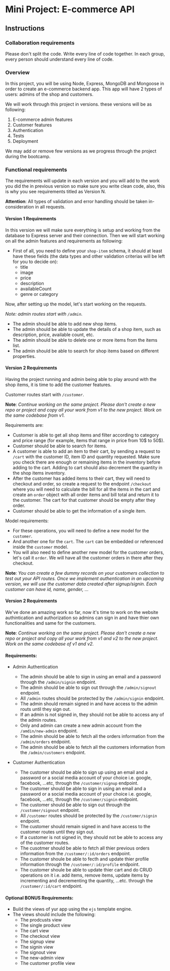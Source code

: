 # Mini Project: E-commerce API

## Instructions

### Collaboration requirements

Please don't split the code. Write every line of code together. In each group, every person should understand every line of code.

### Overview

In this project, you will be using Node, Express, MongoDB and Mongoose in order to create an e-commerce backend app. This app will have 2 types of users: admins of the shop and customers.

We will work through this project in versions. these versions will be as following:

1. E-commerce admin features
2. Customer features
3. Authentication
4. Tests
5. Deployment

We may add or remove few versions as we progress through the project during the bootcamp.

### Functional requirements

The requirements will update in each version and you will add to the work you did the in previous version so make sure you write clean code, also, this is why you see requirements titled as Version N.

**Attention**: All types of validation and error handling should be taken in-consideration in all requests.

#### Version 1 Requirements

In this version we will make sure everything is setup and working from the database to Express server and their connection. Then we will start working on all the admin features and requirements as following:

- First of all, you need to define your `shop-item` schema, it should at least have these fields (the data types and other validation criterias will be left for you to decide on):
  - title
  - image
  - price
  - description
  - availableCount
  - genre or category

Now, after setting up the model, let's start working on the requests.

_Note: admin routes start with `/admin`._

- The admin should be able to add new shop items.
- The admin should be able to update the details of a shop item, such as description, price, available count, etc.
- The admin should be able to delete one or more items from the items list.
- The admin should be able to search for shop items based on different properties.

#### Version 2 Requirements

Having the project running and admin being able to play around with the shop items, it is time to add the customer features.

Customer routes start with _`/customer`_.

**Note**: _Continue working on the same project. Please don't create a new repo or project and copy all your work from v1 to the new project. Work on the same codebase from v1._

Requirements are:

- Customer is able to get all shop items and filter according to category and price range (for example, items that range in price from 10$ to 50$).
- Customer should be able to search for items.
- A customer is able to add an item to their cart, by sending a request to `/cart` with the customer ID, item ID and quantity requested. Make sure you check there are enough or remaining items in the inventory before adding to the cart. Adding to cart should also decrement the quantity in the shop items inventory.
- After the customer has added items to their cart, they will need to checkout and order, so create a request to the endpoint `/checkout` where you will need to calculate the bill for all the items in the cart and create an `order` object with all order items and bill total and return it to the customer. The cart for that customer should be empty after they order.
- Customer should be able to get the information of a single item.

Model requirements:

- For these operations, you will need to define a new model for the `customer`.
- And another one for the `cart`. The `cart` can be embedded or referenced inside the `customer` model.
- You will also need to define another new model for the customer orders, let's call it `order`. We will have all the customer orders in there after they checkout.

**Note**: _You can create a few dummy records on your customers collection to test out your API routes. Once we implement authentication in an upcoming version, we will use the customer data created after signup/signin. Each customer can have id, name, gender, ..._

#### Version 2 Requirements

We've done an amazing work so far, now it's time to work on the website authintication and authorization so admins can sign in and have thier own functionalities and same for the customers.

**Note**: _Continue working on the same project. Please don't create a new repo or project and copy all your work from v1 and v2 to the new project. Work on the same codebase of v1 and v2._

#### Requirements:

- Admin Authentication

  - The admin should be able to sign in using an email and a password through the `/admin/signin` endpoint.
  - The admin should be able to sign out through the `/admin/signout` endpoint.
  - All `/admin` routes should be protected by the `/admin/signin` endpoint.
  - The admin should remain signed in and have access to the admin routs until they sign out.
  - If an admin is not signed in, they should not be able to access any of the admin routes.
  - Only and admin can create a new admin account from the `/amdin/new-admin` endpoint.
  - The admin should be able to fetch all the orders information from the `/admin/orders` endpoint.
  - The admin should be able to fetch all the customers information from the `/admin/customers` endpoint.

- Customer Authentication

  - The customer should be able to sign up using an email and a password or a social media account of your choice i.e. google, facebook, ...etc, through the `/customer/signup` endpoint.
  - The customer should be able to sign in using an email and a password or a social media account of your choice i.e. google, facebook, ...etc, through the `/customer/signin` endpoint.
  - The customer should be able to sign out through the `/customer/signout` endpoint.
  - All `/customer` routes should be protected by the `/customer/signin` endpoint.
  - The customer should remain signed in and have access to the customer routes until they sign out.
  - If a customer is not signed in, they should not be able to access any of the customer routes.
  - The cusotmer should be able to fetch all thier previous orders information from the `/customer/:id/orders` endpoint.
  - The customer shoule be able to fecth and update thier profile information through the `/customer/:id/profile` endpoint.
  - The customer shoule be able to update thier cart and do CRUD operations on it i.e. add items, remove items, update items by incrementing and decrementing the quantity, ...etc. through the `/customer/:id/cart` endpoint.

#### Optional BONUS Requirements:

- Build the views of yur app using the `ejs` template engine.
- The views should include the following:
  - The prodcusts view
  - The single product view
  - The cart view
  - The checkout view
  - The signup view
  - The signin view
  - The signout view
  - The new-admin view
  - The customer profile view
